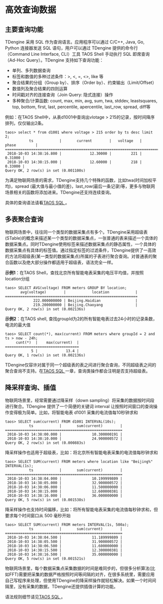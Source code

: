 



# 高效查询数据

## 主要查询功能

TDengine 采用 SQL 作为查询语言。应用程序可以通过 C/C++, Java, Go, Python 连接器发送 SQL 语句，用户可以通过 TDengine 提供的命令行（Command Line Interface, CLI）工具 TAOS Shell 手动执行 SQL 即席查询（Ad-Hoc Query）。TDengine 支持如下查询功能：

- 单列、多列数据查询
- 标签和数值的多种过滤条件：>, <,  =, <>, like 等
- 聚合结果的分组（Group by）、排序（Order by）、约束输出（Limit/Offset）
- 数值列及聚合结果的四则运算
- 时间戳对齐的连接查询（Join Query: 隐式连接）操作
- 多种聚合/计算函数: count, max, min, avg, sum, twa, stddev, leastsquares, top, bottom, first, last, percentile, apercentile, last_row, spread, diff等

例如：在TAOS Shell中，从表d1001中查询出vlotage > 215的记录，按时间降序排列，仅仅输出2条。
```mysql
taos> select * from d1001 where voltage > 215 order by ts desc limit 2;
           ts            |       current        |   voltage   |        phase         |
======================================================================================
 2018-10-03 14:38:16.800 |             12.30000 |         221 |              0.31000 |
 2018-10-03 14:38:15.000 |             12.60000 |         218 |              0.33000 |
Query OK, 2 row(s) in set (0.001100s)
```
为满足物联网场景的需求，TDengine支持几个特殊的函数，比如twa(时间加权平均)，spread (最大值与最小值的差)，last_row(最后一条记录)等，更多与物联网场景相关的函数将添加进来。TDengine还支持连续查询。

具体的查询语法请看<a href="https://www.taosdata.com/cn/documentation20/taos-sql/">TAOS SQL </a>。

## 多表聚合查询
物联网场景中，往往同一个类型的数据采集点有多个。TDengine采用超级表(STable)的概念来描述某一个类型的数据采集点，一张普通的表来描述一个具体的数据采集点。同时TDengine使用标签来描述数据采集点的静态属性，一个具体的数据采集点有具体的标签值。通过指定标签的过滤条件，TDengine提供了一高效的方法将超级表(某一类型的数据采集点)所属的子表进行聚合查询。对普通表的聚合函数以及绝大部分操作都适用于超级表，语法完全一样。  

**示例1**：在TAOS Shell，查找北京所有智能电表采集的电压平均值，并按照location分组
```mysql
taos> SELECT AVG(voltage) FROM meters GROUP BY location;
       avg(voltage)        |            location            |
=============================================================
             222.000000000 | Beijing.Haidian                |
             219.200000000 | Beijing.Chaoyang               |
Query OK, 2 row(s) in set (0.002136s)
```

**示例2**：在TAOS shell, 查找groupId为2的所有智能电表过去24小时的记录条数，电流的最大值

```mysql
taos> SELECT count(*), max(current) FROM meters where groupId = 2 and ts > now - 24h;
     cunt(*)  |    max(current)  |
==================================
            5 |             13.4 |
Query OK, 1 row(s) in set (0.002136s)
```

TDengine仅容许对属于同一个超级表的表之间进行聚合查询，不同超级表之间的聚合查询不支持。在<a href="https://www.taosdata.com/cn/documentation20/taos-sql/">TAOS SQL </a>一章，查询类操作都会注明是否支持超级表。

## 降采样查询、插值

物联网场景里，经常需要通过降采样（down sampling）将采集的数据按时间段进行聚合。TDengine 提供了一个简便的关键词 interval 让按照时间窗口的查询操作变得极为简单。比如，将智能电表 d1001 采集的电流值每10秒钟求和
```mysql
taos> SELECT sum(current) FROM d1001 INTERVAL(10s);
           ts            |       sum(current)        |
======================================================
 2018-10-03 14:38:00.000 |              10.300000191 |
 2018-10-03 14:38:10.000 |              24.900000572 |
Query OK, 2 row(s) in set (0.000883s)
```
降采样操作也适用于超级表，比如：将北京所有智能电表采集的电流值每秒钟求和
```mysql
taos> SELECT SUM(current) FROM meters where location like "Beijing%" INTERVAL(1s);
           ts            |       sum(current)        |
======================================================
 2018-10-03 14:38:04.000 |              10.199999809 |
 2018-10-03 14:38:05.000 |              32.900000572 |
 2018-10-03 14:38:06.000 |              11.500000000 |
 2018-10-03 14:38:15.000 |              12.600000381 |
 2018-10-03 14:38:16.000 |              36.000000000 |
Query OK, 5 row(s) in set (0.001538s)
```
降采样操作也支持时间偏移，比如：将所有智能电表采集的电流值每秒钟求和，但要求每个时间窗口从 500 毫秒开始
```mysql
taos> SELECT SUM(current) FROM meters INTERVAL(1s, 500a);
           ts            |       sum(current)        |
======================================================
 2018-10-03 14:38:04.500 |              11.189999809 |
 2018-10-03 14:38:05.500 |              31.900000572 |
 2018-10-03 14:38:06.500 |              11.600000000 |
 2018-10-03 14:38:15.500 |              12.300000381 |
 2018-10-03 14:38:16.500 |              35.000000000 |
Query OK, 5 row(s) in set (0.001521s)
```

物联网场景里，每个数据采集点采集数据的时间是难同步的，但很多分析算法(比如FFT)需要把采集的数据严格按照时间等间隔的对齐，在很多系统里，需要应用自己写程序来处理，但使用TDengine的降采样操作就轻松解决。如果一个时间间隔里，没有采集的数据，TDengine还提供插值计算的功能。

语法规则细节请见<a href="https://www.taosdata.com/cn/documentation20/taos-sql/">TAOS SQL </a>。

